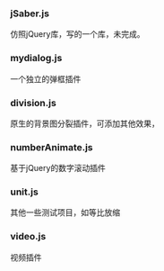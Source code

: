 ### jSaber.js
仿照jQuery库，写的一个库，未完成。
### mydialog.js
一个独立的弹框插件
### division.js
原生的背景图分裂插件，可添加其他效果，
### numberAnimate.js
基于jQuery的数字滚动插件
### unit.js
其他一些测试项目，如等比放缩
### video.js
视频插件